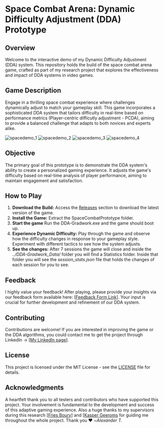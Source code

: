 # Space Combat Arena: Dynamic Difficulty Adjustment (DDA) Prototype

## Overview
Welcome to the interactive demo of my Dynamic Difficulty Adjustment (DDA) system.
This repository holds the build of the space combat arena game, crafted as part of my research project that explores the effectiveness and impact of DDA systems in video games.

## Game Description
Engage in a thrilling space combat experience where challenges dynamically adjust to match your gameplay skill. This game incorporates a sophisticated DDA system that tailors difficulty in real-time based on performance metrics (Player-centric difficutly adjustment - PCDA), aiming to provide a balanced challenge that adapts to both novices and experts alike.

![spacedemo_1](https://github.com/user-attachments/assets/27e6d86b-2e10-45d8-a689-b675e9acab12)
![spacedemo_2](https://github.com/user-attachments/assets/2f28ada4-00fe-4e13-915c-1c9255bd9165)
![spacedemo_3](https://github.com/user-attachments/assets/bbf6ccbd-7a74-49e0-9dcf-901b9140886b)
![spacedemo_4](https://github.com/user-attachments/assets/038c12bc-a2cd-470e-9c18-ab16744495cd)

## Objective
The primary goal of this prototype is to demonstrate the DDA system's ability to create a personalized gaming experience. It adjusts the game's difficulty based on real-time analysis of player performance, aiming to maintain engagement and satisfaction.

## How to Play
1. **Download the Build:** Access the [Releases](https://github.com/BeHaVeZ/DDA_GW2024-25/releases) section to download the latest version of the game.
2. **Install the Game:** Extract the SpaceCombatPrototype folder.
3. **Start the game** Run the DDA-Gradwork.exe and the game should boot up.
4. **Experience Dynamic Difficulty:** Play through the game and observe how the difficulty changes in response to your gameplay style. Experiment with different tactics to see how the system adjusts.
5. **See the changes:** After 7 sessions the game will close and inside the _../DDA-Gradwork_Data/_ folder you will find a Statistics folder. Inside that folder you will see the _session_stats.json_ file that holds the changes of each session for you to see.

## Feedback
I highly value your feedback! After playing, please provide your insights via our feedback form available here: [[Feedback Form Link](https://forms.gle/6gobY4nSFgoaUXSh9)]. Your input is crucial for further development and refinement of our DDA system.

## Contributing
Contributions are welcome! If you are interested in improving the game or the DDA algorithms, you could contact me to get the project through LinkedIn -> [[My LinkedIn page](https://www.linkedin.com/in/alexanderterentyev/)].

## License
This project is licensed under the MIT License - see the [LICENSE](./LICENSE.md) file for details.

## Acknowledgments
A heartfelt thank you to all testers and contributors who have supported this project. Your involvement is fundamental to the development and success of this adaptive gaming experience.
Also a huge thanks to my supervisors during this research [[Fries Boury](https://www.linkedin.com/in/friesboury/)] and [[Kasper Geeroms](https://www.linkedin.com/in/kasper-geeroms-01258259/?originalSubdomain=be) for guiding me throughout the whole project.
Thank you ❤
~_Alexander T._
